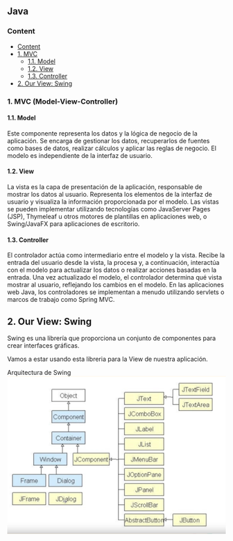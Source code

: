 ## Java

### Content

- [Content](#content)
- [1. MVC](#1-mvc-model-view-controller)
  - [1.1. Model](#11-model)
  - [1.2. View](#12-view)
  - [1.3. Controller](#13-controller)
- [2. Our View: Swing](#2-our-view-swing)

### 1. MVC (Model-View-Controller)

#### 1.1. Model
Este componente representa los datos y la lógica de negocio de la aplicación. Se encarga de gestionar los datos, recuperarlos de fuentes como bases de datos, realizar cálculos y aplicar las reglas de negocio. El modelo es independiente de la interfaz de usuario.

#### 1.2. View
La vista es la capa de presentación de la aplicación, responsable de mostrar los datos al usuario. Representa los elementos de la interfaz de usuario y visualiza la información proporcionada por el modelo. Las vistas se pueden implementar utilizando tecnologías como JavaServer Pages (JSP), Thymeleaf u otros motores de plantillas en aplicaciones web, o Swing/JavaFX para aplicaciones de escritorio.

#### 1.3. Controller
El controlador actúa como intermediario entre el modelo y la vista. Recibe la entrada del usuario desde la vista, la procesa y, a continuación, interactúa con el modelo para actualizar los datos o realizar acciones basadas en la entrada. Una vez actualizado el modelo, el controlador determina qué vista mostrar al usuario, reflejando los cambios en el modelo. En las aplicaciones web Java, los controladores se implementan a menudo utilizando servlets o marcos de trabajo como Spring MVC.


## 2. Our View: Swing

Swing es una librería que proporciona un conjunto de componentes para crear interfaces gráficas.

Vamos a estar usando esta libreria para la View de nuestra aplicación.

Arquitectura de Swing
![Swing arch](images/swing-arch.png)
